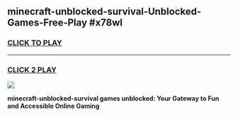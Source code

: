 
## minecraft-unblocked-survival-Unblocked-Games-Free-Play #x78wl
<h3>
<a href="https://us.freeplayer.one?title=minecraft-unblocked-survival&ref=9M">CLICK TO PLAY</a></h3>
<hr>

<h3>
<a href="https://us.freeplayer.one?title=minecraft-unblocked-survival&ref=9M">CLICK 2 PLAY</a>
  
</h3>

<a href="https://us.freeplayer.one?title=minecraft-unblocked-survival&ref=9M"><img src="https://clearcache.store/games.png"></a>


**minecraft-unblocked-survival games unblocked: Your Gateway to Fun and Accessible Online Gaming**
